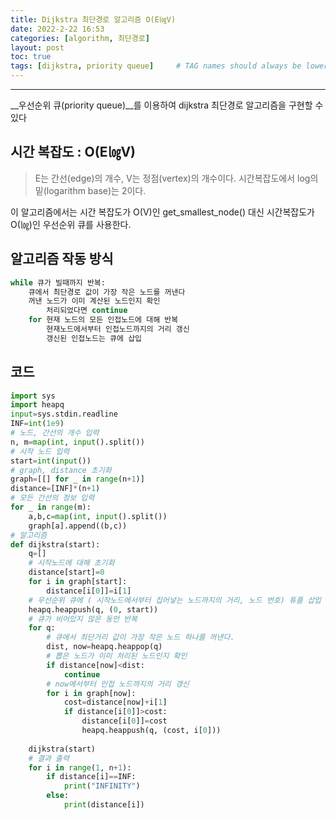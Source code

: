 ```yaml
---
title: Dijkstra 최단경로 알고리즘 O(E㏒V)
date: 2022-2-22 16:53
categories: [algorithm, 최단경로]
layout: post
toc: true
tags: [dijkstra, priority queue]     # TAG names should always be lowercase
---
```

- - -

__우선순위 큐(priority queue)__를 이용하여 dijkstra 최단경로 알고리즘을 구현할 수 있다

## 시간 복잡도 : O(E㏒V)
> E는 간선(edge)의 개수, V는 정점(vertex)의 개수이다. 시간복잡도에서 log의 밑(logarithm base)는 2이다.    

이 알고리즘에서는 시간 복잡도가 O(V)인 get_smallest_node() 대신 시간복잡도가 O(㏒)인 우선순위 큐를 사용한다.

## 알고리즘 작동 방식
```python
while 큐가 빌때까지 반복:
	큐에서 최단경로 값이 가장 작은 노드를 꺼낸다
	꺼낸 노드가 이미 계산된 노드인지 확인
		처리되었다면 continue
	for 현재 노드의 모든 인접노드에 대해 반복
		현재노드에서부터 인접노드까지의 거리 갱신
		갱신된 인접노드는 큐에 삽입
```

## 코드
```python
import sys
import heapq
input=sys.stdin.readline
INF=int(1e9)
# 노드, 간선의 개수 입력
n, m=map(int, input().split())
# 시작 노드 입력
start=int(input())
# graph, distance 초기화
graph=[[] for _ in range(n+1)]
distance=[INF]*(n+1)
# 모든 간선의 정보 입력
for _ in range(m):
	a,b,c=map(int, input().split())
	graph[a].append((b,c))
# 알고리즘
def dijkstra(start):
	q=[]
	# 시작노드에 대해 초기화
	distance[start]=0
	for i in graph[start]:
		distance[i[0]]=i[1]
	# 우선순위 큐에 ( 시작노드에서부터 집어넣는 노드까지의 거리, 노드 번호) 튜플 삽입
	heapq.heappush(q, (0, start))
	# 큐가 비어있지 않은 동안 반복
	for q:
		# 큐에서 최단거리 값이 가장 작은 노드 하나를 꺼낸다.
		dist, now=heapq.heappop(q)
		# 뽑은 노드가 이미 처리된 노드인지 확인
		if distance[now]<dist:
			continue
		# now에서부터 인접 노드까지의 거리 갱신
		for i in graph[now]:
			cost=distance[now]+i[1]
			if distance[i[0]]>cost:
				distance[i[0]]=cost
				heapq.heappush(q, (cost, i[0]))
	
	dijkstra(start)
	# 결과 출력
	for i in range(1, n+1):
		if distance[i]==INF:
			print("INFINITY")
		else:
			print(distance[i])
```

